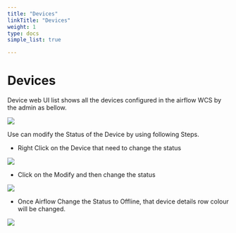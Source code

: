 ```yaml
---
title: "Devices"
linkTitle: "Devices"
weight: 1
type: docs
simple_list: true

---
```


# Devices

Device web UI list shows all the devices configured in the airflow WCS by the admin as bellow. 

![](/images/UserGuides/Facility/Devices/Devices.png)

Use can modify the Status of the Device by using following Steps.

- Right Click on the Device that need to change the status	

![](/images/UserGuides/Facility/Devices/Devices_modify.png)

- Click on the Modify and then change the status 	

![](/images/UserGuides/Facility/Devices/Devices_modify_popup.png)

- Once Airflow Change the Status to Offline, that device details row colour will be changed.

![](/images/UserGuides/Facility/Devices/Devices_status_update.png)

